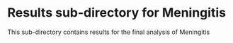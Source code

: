 # Results sub-directory for Meningitis
This sub-directory contains results for the final analysis of Meningitis

